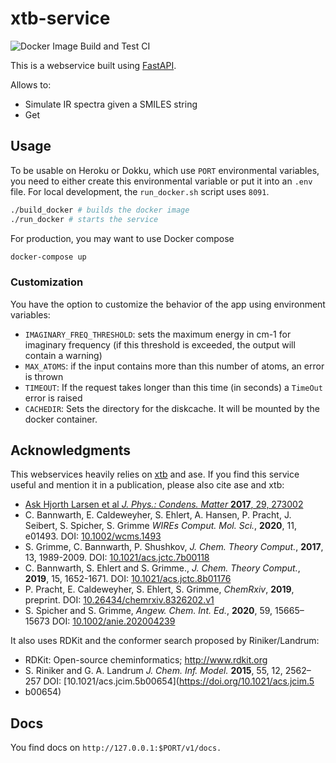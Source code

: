 # xtb-service

![Docker Image Build and Test CI](https://github.com/cheminfo-py/xtb-service/workflows/Docker%20Image%20Build%20CI/badge.svg)

This is a webservice built using [FastAPI](https://github.com/tiangolo/fastapi).

Allows to:
- Simulate IR spectra given a SMILES string
- Get 

## Usage

To be usable on Heroku or Dokku, which use `PORT` environmental variables, you need to either create this environmental variable or put it into an `.env` file. For local development, the `run_docker.sh` script uses `8091`.

```bash
./build_docker # builds the docker image
./run_docker # starts the service
```

For production, you may want to use Docker compose

```bash
docker-compose up
```

### Customization

You have the option to customize the behavior of the app using environment variables:

- `IMAGINARY_FREQ_THRESHOLD`: sets the maximum energy in cm-1 for imaginary frequency (if this threshold is exceeded, the output will contain a warning)
- `MAX_ATOMS`: if the input contains more than this number of atoms, an error is thrown
- `TIMEOUT`: If the request takes longer than this time (in seconds) a `TimeOut` error is raised
- `CACHEDIR`: Sets the directory for the diskcache. It will be mounted by the docker container. 

## Acknowledgments 

This webservices heavily relies on [xtb](https://github.com/grimme-lab/xtb#citations) and ase. If you find this service useful and mention it in a publication, please also cite ase and xtb: 
- [Ask Hjorth Larsen et al  _J. Phys.: Condens. Matter_  **2017**, 29, 273002](https://iopscience.iop.org/article/10.1088/1361-648X/aa680e/meta)
- C. Bannwarth, E. Caldeweyher, S. Ehlert, A. Hansen, P. Pracht, J. Seibert, S. Spicher, S. Grimme
  *WIREs Comput. Mol. Sci.*, **2020**, 11, e01493.
  DOI: [10.1002/wcms.1493](https://doi.org/10.1002/wcms.1493)
- S. Grimme, C. Bannwarth, P. Shushkov, *J. Chem. Theory Comput.*, **2017**, 13, 1989-2009.
  DOI: [10.1021/acs.jctc.7b00118](https://dx.doi.org/10.1021/acs.jctc.7b00118)
- C. Bannwarth, S. Ehlert and S. Grimme., *J. Chem. Theory Comput.*, **2019**, 15, 1652-1671.
  DOI: [10.1021/acs.jctc.8b01176](https://dx.doi.org/10.1021/acs.jctc.8b01176)
- P. Pracht, E. Caldeweyher, S. Ehlert, S. Grimme, *ChemRxiv*, **2019**, preprint.
  DOI: [10.26434/chemrxiv.8326202.v1](https://dx.doi.org/10.26434/chemrxiv.8326202.v1)
- S. Spicher and S. Grimme, *Angew. Chem. Int. Ed.*, **2020**, 59, 15665–15673
  DOI: [10.1002/anie.202004239](https://doi.org/10.1002/anie.202004239)

It also uses RDKit and the conformer search proposed by Riniker/Landrum:
-  RDKit: Open-source cheminformatics; http://www.rdkit.org
-  S. Riniker and G. A. Landrum _J. Chem. Inf. Model._ **2015**, 55, 12, 2562–257 DOI: [10.1021/acs.jcim.5b00654](https://doi.org/10.1021/acs.jcim.5
-  b00654)
## Docs

You find docs on `http://127.0.0.1:$PORT/v1/docs.`
